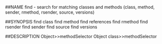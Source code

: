 ##NAME
  find - search for matching classes and methods (class, method, sender, rmethod, rsender, source, versions)

##SYNOPSIS
  find class <regex-pattern>
  find method <selector>
  find references <variableOrGlobalName>
  find rmethod <regex-pattern>
  find rsender <regex-pattern>
  find sender <selector>
  find source <regex-pattern>
  find versions <method-spec>

##DESCRIPTION
  <method-spec>
    Object>>methodSelector
    Object class>>methodSelector
